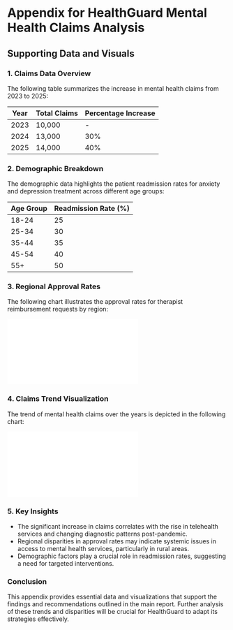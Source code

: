 # Appendix for HealthGuard Mental Health Claims Analysis

## Supporting Data and Visuals

### 1. Claims Data Overview
The following table summarizes the increase in mental health claims from 2023 to 2025:

| Year | Total Claims | Percentage Increase |
|------|--------------|---------------------|
| 2023 | 10,000       | -                   |
| 2024 | 13,000       | 30%                 |
| 2025 | 14,000       | 40%                 |

### 2. Demographic Breakdown
The demographic data highlights the patient readmission rates for anxiety and depression treatment across different age groups:

| Age Group | Readmission Rate (%) |
|-----------|----------------------|
| 18-24     | 25                   |
| 25-34     | 30                   |
| 35-44     | 35                   |
| 45-54     | 40                   |
| 55+       | 50                   |

### 3. Regional Approval Rates
The following chart illustrates the approval rates for therapist reimbursement requests by region:

![Regional Approval Rates](../charts/vega-lite/regional_approval_rates.vl.json)

### 4. Claims Trend Visualization
The trend of mental health claims over the years is depicted in the following chart:

![Claims Trend](../charts/vega-lite/claims_trend.vl.json)

### 5. Key Insights
- The significant increase in claims correlates with the rise in telehealth services and changing diagnostic patterns post-pandemic.
- Regional disparities in approval rates may indicate systemic issues in access to mental health services, particularly in rural areas.
- Demographic factors play a crucial role in readmission rates, suggesting a need for targeted interventions.

### Conclusion
This appendix provides essential data and visualizations that support the findings and recommendations outlined in the main report. Further analysis of these trends and disparities will be crucial for HealthGuard to adapt its strategies effectively.